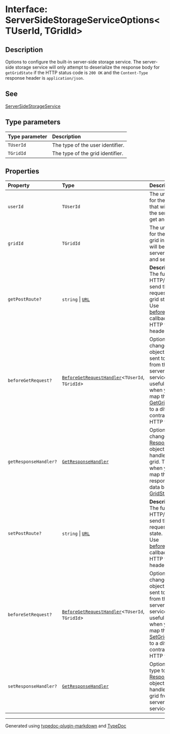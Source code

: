 # Interface: ServerSideStorageServiceOptions\<TUserId, TGridId\>

## Description

Options to configure the built-in server-side storage service.
The server-side storage service will only attempt to deserialize the response body for `getGridState`
if the HTTP status code is `200 OK` and the `Content-Type` response header is `application/json`.

## See

[ServerSideStorageService](../classes/ServerSideStorageService.md)

## Type parameters

| Type parameter | Description |
| :------ | :------ |
| `TUserId` | The type of the user identifier. |
| `TGridId` | The type of the grid identifier. |

## Properties

| Property | Type | Description |
| :------ | :------ | :------ |
| `userId` | `TUserId` | The unique identifier for the current user that will be sent to the server with the get and set requests. |
| `gridId` | `TGridId` | The unique identifier for the specific data grid instance that will be sent to the server with the get and set requests. |
| `getPostRoute?` | `string` \| [`URL`]( https://developer.mozilla.org/docs/Web/API/URL ) | **Description**<br />The full HTTP/HTTPS url to send the POST request to retrieve grid state.<br />Use [beforeGetRequest](ServerSideStorageServiceOptions.md) callback to alter the HTTP verb or headers. |
| `beforeGetRequest?` | [`BeforeGetRequestHandler`](../type-aliases/BeforeGetRequestHandler.md)\<`TUserId`, `TGridId`\> | Optional callback to change the [Request](https://developer.mozilla.org/docs/Web/API/Request)<br />object before it is sent to the server from the built-in server side storage service. This is useful<br />when you need to map the [GetGridStateRequest](GetGridStateRequest.md) to a different data contract or alter the HTTP verb/headers. |
| `getResponseHandler?` | [`GetResponseHandler`](../type-aliases/GetResponseHandler.md) | Optional callback to change the [Response](https://developer.mozilla.org/docs/Web/API/Response)<br />object before it is handled by the data grid. This is useful when you need to map the servers response<br />data back to [GridState](GridState.md). |
| `setPostRoute?` | `string` \| [`URL`]( https://developer.mozilla.org/docs/Web/API/URL ) | **Description**<br />The full HTTP/HTTPS url to send the POST request to save grid state.<br />Use [beforeSetRequest](ServerSideStorageServiceOptions.md) callback to alter the HTTP verb or headers. |
| `beforeSetRequest?` | [`BeforeGetRequestHandler`](../type-aliases/BeforeGetRequestHandler.md)\<`TUserId`, `TGridId`\> | Optional callback to change the [Request](https://developer.mozilla.org/docs/Web/API/Request)<br />object before it is sent to the server from the built-in server side storage service. This is useful<br />when you need to map the [SetGridStateRequest](SetGridStateRequest.md) to a different data contract or alter the HTTP verb/headers. |
| `setResponseHandler?` | [`GetResponseHandler`](../type-aliases/GetResponseHandler.md) | Optional callback type to change the [Response](https://developer.mozilla.org/docs/Web/API/Response)<br />object before it is handled by the data grid from the built-in server side data service. |

***

Generated using [typedoc-plugin-markdown](https://www.npmjs.com/package/typedoc-plugin-markdown) and [TypeDoc](https://typedoc.org/)

